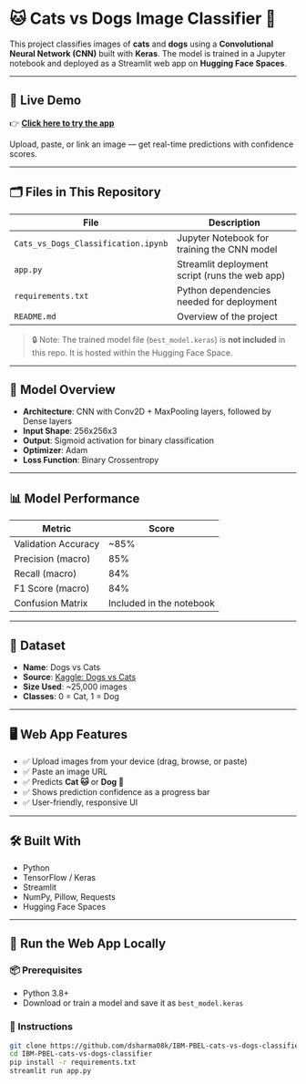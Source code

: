 # 🐱 Cats vs Dogs Image Classifier 🐶

This project classifies images of **cats** and **dogs** using a **Convolutional Neural Network (CNN)** built with **Keras**. The model is trained in a Jupyter notebook and deployed as a Streamlit web app on **Hugging Face Spaces**.

---

## 🚀 Live Demo

👉 [**Click here to try the app**](https://huggingface.co/spaces/dsharma08k/cats-vs-dogs-classifier)

Upload, paste, or link an image — get real-time predictions with confidence scores.

---

## 🗂 Files in This Repository

| File | Description |
|------|-------------|
| `Cats_vs_Dogs_Classification.ipynb` | Jupyter Notebook for training the CNN model |
| `app.py` | Streamlit deployment script (runs the web app) |
| `requirements.txt` | Python dependencies needed for deployment |
| `README.md` | Overview of the project |

> 🔒 Note: The trained model file (`best_model.keras`) is **not included** in this repo. It is hosted within the Hugging Face Space.

---

## 🧠 Model Overview

- **Architecture**: CNN with Conv2D + MaxPooling layers, followed by Dense layers
- **Input Shape**: 256x256x3
- **Output**: Sigmoid activation for binary classification
- **Optimizer**: Adam
- **Loss Function**: Binary Crossentropy

---

## 📊 Model Performance

| Metric        | Score        |
|---------------|--------------|
| Validation Accuracy | ~85% |
| Precision (macro)   | 85%  |
| Recall (macro)      | 84%  |
| F1 Score (macro)    | 84%  |
| Confusion Matrix    | Included in the notebook |

---

## 🧪 Dataset

- **Name**: Dogs vs Cats
- **Source**: [Kaggle: Dogs vs Cats](https://www.kaggle.com/datasets/salader/dogs-vs-cats)
- **Size Used**: ~25,000 images
- **Classes**: 0 = Cat, 1 = Dog

---

## 🖥️ Web App Features

- ✅ Upload images from your device (drag, browse, or paste)
- ✅ Paste an image URL
- ✅ Predicts **Cat 🐱** or **Dog 🐶**
- ✅ Shows prediction confidence as a progress bar
- ✅ User-friendly, responsive UI

---

## 🛠 Built With

- Python
- TensorFlow / Keras
- Streamlit
- NumPy, Pillow, Requests
- Hugging Face Spaces

---

## 🔧 Run the Web App Locally

### 📦 Prerequisites
- Python 3.8+
- Download or train a model and save it as `best_model.keras`

### 🧪 Instructions

```bash
git clone https://github.com/dsharma08k/IBM-PBEL-cats-vs-dogs-classifier
cd IBM-PBEL-cats-vs-dogs-classifier
pip install -r requirements.txt
streamlit run app.py
